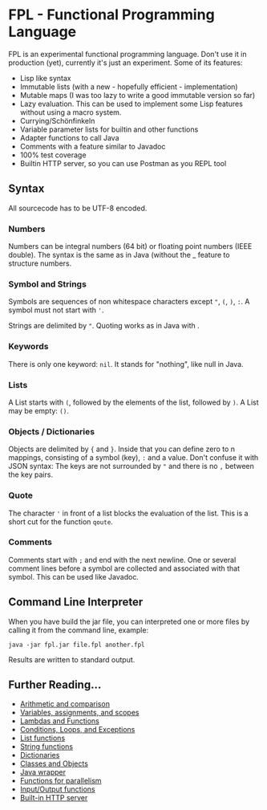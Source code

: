 # FPL - Functional Programming Language

FPL is an experimental functional programming language. Don't use it in production (yet), currently it's just an experiment.
Some of its features:
* Lisp like syntax
* Immutable lists (with a new - hopefully efficient - implementation)
* Mutable maps (I was too lazy to write a good immutable version so far)
* Lazy evaluation. This can be used to implement some Lisp features without using a macro system.
* Currying/Schönfinkeln
* Variable parameter lists for builtin and other functions
* Adapter functions to call Java
* Comments with a feature similar to Javadoc
* 100% test coverage 
* Builtin HTTP server, so you can use Postman as you REPL tool

## Syntax

All sourcecode has to be UTF-8 encoded. 

### Numbers

Numbers can be integral numbers (64 bit) or floating point numbers (IEEE double). 
The syntax is the same as in Java (without the _ feature to structure numbers.

### Symbol and Strings

Symbols are sequences of non whitespace characters except `"`, `(`, `)`, `:`. A symbol must not start with `'`.

Strings are delimited by `"`. Quoting works as in Java with \.

### Keywords

There is only one keyword: `nil`. It stands for "nothing", like null in Java.

### Lists

A List starts with `(`, followed by the elements of the list, followed by `)`. A List may be empty: `()`.

### Objects / Dictionaries

Objects are delimited by `{` and `}`. Inside that you can define zero to n mappings, consisting of a  symbol (key), `:` and a value.
Don't confuse it with JSON syntax: The keys are not surrounded by `"` and there is no `,` between the key pairs.

### Quote

The character `'` in front of a list blocks the evaluation of the list. This is a short cut for the function `qoute`.

### Comments

Comments start with `;` and end with the next newline. One or several comment lines before a symbol are collected and associated
with that symbol. This can be used like Javadoc.

## Command Line Interpreter

When you have build the jar file, you can interpreted one or more files by calling it from the command line, example:
```
java -jar fpl.jar file.fpl another.fpl
```
Results are written to standard output.

## Further Reading...

* [Arithmetic and comparison](doc/arithmetic-comparison.md)
* [Variables, assignments, and scopes](doc/variables-assignments-scopes.md)
* [Lambdas and Functions](doc/lambdas-and-funcions.md)
* [Conditions, Loops, and Exceptions](doc/conditions-and-loops.md)
* [List functions](doc/lists.md)
* [String functions](doc/strings.md)
* [Dictionaries](doc/dictionaries.md)
* [Classes and Objects](doc/classes-and-objects.md)
* [Java wrapper](doc/java.md)
* [Functions for parallelism](doc/parallel.md)
* [Input/Output functions](doc/io.md)
* [Built-in HTTP server](doc/http-server.md)
